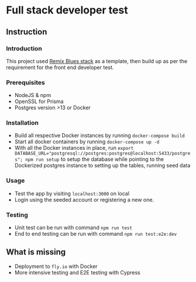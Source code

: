 # Full stack developer test
## Instruction

### Introduction
This project used [Remix Blues stack](https://remix.run/stacks) as a template, then build up as per the requirement for the front end developer test.
### Prerequisites
- NodeJS & npm
- OpenSSL for Prisma
- Postgres version >13 or Docker

### Installation
- Build all respective Docker instances by running `docker-compose build`
- Start all docker containers by running `docker-compose up -d`
- With all the Docker instances in place, run `export DATABASE_URL="postgresql://postgres:postgres@localhost:5433/postgres"; npm run setup` to setup the database while pointing to the Dockerized postgres instance to setting up the tables, running seed data

### Usage
- Test the app by visiting `localhost:3000` on local
- Login using the seeded account or registering a new one.

### Testing

- Unit test can be run with command `npm run test`
- End to end testing can be run with command `npm run test:e2e:dev`

## What is missing
- Deployment to `fly.io` with Docker
- More intensive testing and E2E testing with Cypress

